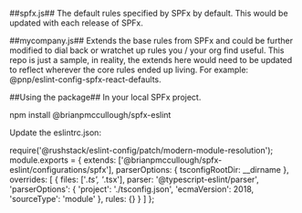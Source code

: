 ##spfx.js##
The default rules specified by SPFx by default. This would be updated with each release of SPFx.

##mycompany.js##
Extends the base rules from SPFx and could be further modified to dial back or wratchet up rules you / your org find useful.  This repo is just a sample, in reality, the extends here would need to be updated to reflect wherever the core rules ended up living.  For example: @pnp/eslint-config-spfx-react-defaults.

##Using the package##
In your local SPFx project.

npm install @brianpmccullough/spfx-eslint

Update the eslintrc.json:

require('@rushstack/eslint-config/patch/modern-module-resolution');
module.exports = {
  extends: ['@brianpmccullough/spfx-eslint/configurations/spfx'],
  parserOptions: { tsconfigRootDir: __dirname },
  overrides: [
    {
      files: ['*.ts', '*.tsx'],
      parser: '@typescript-eslint/parser',
      'parserOptions': {
        'project': './tsconfig.json',
        'ecmaVersion': 2018,
        'sourceType': 'module'
      },
      rules: {}
    }
  ]
};
